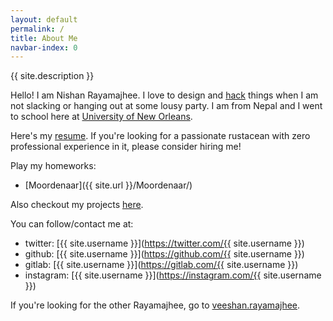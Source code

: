 ```yaml
---
layout: default
permalink: /
title: About Me
navbar-index: 0
---
```


{{ site.description }}

Hello! I am Nishan Rayamajhee.
I love to design and <a href="https://people.eecs.berkeley.edu/~bh/hacker.html" onclick="location.href='https://stallman.org/articles/on-hacking.html';" target="_blank">hack</a> things when I am not slacking or hanging out at some lousy party.
I am from Nepal and I went to school here at [University of New Orleans](http://www.uno.edu).

Here's my [resume](/files/Resume.pdf). If you're looking for a passionate rustacean with zero professional experience in it, please consider hiring me!

Play my homeworks:
- [Moordenaar]({{ site.url }}/Moordenaar/)

Also checkout my projects [here]({{site.url}}/projects).

You can follow/contact me at:

- twitter: [{{ site.username }}](https://twitter.com/{{ site.username }})
- github: [{{ site.username }}](https://github.com/{{ site.username }})
- gitlab: [{{ site.username }}](https://gitlab.com/{{ site.username }})
- instagram: [{{ site.username }}](https://instagram.com/{{ site.username }})

If you're looking for the other Rayamajhee, go to [veeshan.rayamajhee](http://veeshan.rayamajhee.com).
